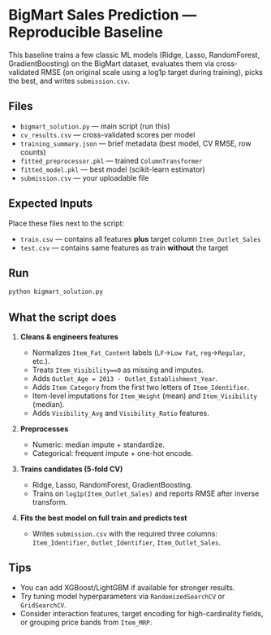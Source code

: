 
# BigMart Sales Prediction — Reproducible Baseline

This baseline trains a few classic ML models (Ridge, Lasso, RandomForest, GradientBoosting) on the BigMart dataset, evaluates them via cross-validated RMSE (on original scale using a log1p target during training), picks the best, and writes `submission.csv`.

## Files
- `bigmart_solution.py` — main script (run this)
- `cv_results.csv` — cross-validated scores per model
- `training_summary.json` — brief metadata (best model, CV RMSE, row counts)
- `fitted_preprocessor.pkl` — trained `ColumnTransformer`
- `fitted_model.pkl` — best model (scikit-learn estimator)
- `submission.csv` — your uploadable file

## Expected Inputs
Place these files next to the script:
- `train.csv` — contains all features **plus** target column `Item_Outlet_Sales`
- `test.csv` — contains same features as train **without** the target

## Run
```bash
python bigmart_solution.py
```

## What the script does
1. **Cleans & engineers features**
   - Normalizes `Item_Fat_Content` labels (`LF`→`Low Fat`, `reg`→`Regular`, etc.).
   - Treats `Item_Visibility==0` as missing and imputes.
   - Adds `Outlet_Age = 2013 - Outlet_Establishment_Year`.
   - Adds `Item_Category` from the first two letters of `Item_Identifier`.
   - Item-level imputations for `Item_Weight` (mean) and `Item_Visibility` (median).
   - Adds `Visibility_Avg` and `Visibility_Ratio` features.

2. **Preprocesses**
   - Numeric: median impute + standardize.
   - Categorical: frequent impute + one-hot encode.

3. **Trains candidates (5-fold CV)**
   - Ridge, Lasso, RandomForest, GradientBoosting.
   - Trains on `log1p(Item_Outlet_Sales)` and reports RMSE after inverse transform.

4. **Fits the best model on full train and predicts test**
   - Writes `submission.csv` with the required three columns:
     `Item_Identifier`, `Outlet_Identifier`, `Item_Outlet_Sales`.

## Tips
- You can add XGBoost/LightGBM if available for stronger results.
- Try tuning model hyperparameters via `RandomizedSearchCV` or `GridSearchCV`.
- Consider interaction features, target encoding for high-cardinality fields, or
  grouping price bands from `Item_MRP`.
